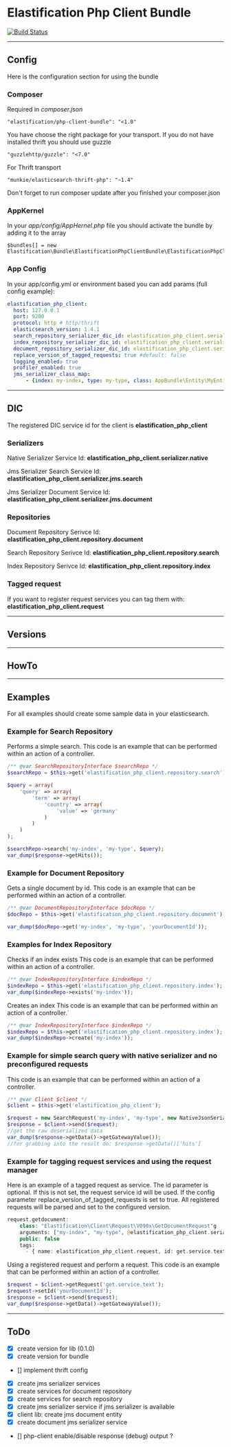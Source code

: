 # Elastification Php Client Bundle
[![Build Status](https://travis-ci.org/elastification/php-client-bundle.svg?branch=master)](https://travis-ci.org/elastification/php-client-bundle)


---

## Config

Here is the configuration section for using the bundle

### Composer

Required in *composer.json*
    
   ```"elastification/php-client-bundle": "<1.0"```
   
   
You have choose the right package for your transport. If you do not have installed thrift you should use guzzle

  ```"guzzlehttp/guzzle": "<7.0"```
  
  
For Thrift transport

  ```"munkie/elasticsearch-thrift-php": "~1.4"```
  
  
Don't forget to run composer update after you finished your composer.json

  
### AppKernel  

In your *app/config/AppHernel.php* file you should activate the bundle by adding it to the array

    $bundles[] = new Elastification\Bundle\ElastificationPhpClientBundle\ElastificationPhpClientBundle();


### App Config

In your app/config.yml or environment based you can add params (full config example):
```yml
elastification_php_client:
  host: 127.0.0.1
  port: 9200
  protocol: http # http/thrift
  elasticsearch_version: 1.4.1
  search_repository_serializer_dic_id: elastification_php_client.serializer.native #default: elastification_php_client.serializer.native
  index_repository_serializer_dic_id: elastification_php_client.serializer.native #default: elastification_php_client.serializer.native
  document_repository_serializer_dic_id: elastification_php_client.serializer.native #default: elastification_php_client.serializer.native
  replace_version_of_tagged_requests: true #default: false
  logging_enabled: true
  profiler_enabled: true
  jms_serializer_class_map:
      - {index: my-index, type: my-type, class: AppBundle\Entity\MyEntity}
```

---

## DIC

The registered DIC service id for the client is **elastification_php_client**


### Serializers

Native Serializer Service Id: **elastification_php_client.serializer.native**

Jms Serializer Search Service Id: **elastification_php_client.serializer.jms.search**

Jms Serializer Document Service Id: **elastification_php_client.serializer.jms.document**


### Repositories

Document Repository Serivce Id: **elastification_php_client.repository.document**

Search Repository Serivce Id: **elastification_php_client.repository.search**

Index Repository Serivce Id: **elastification_php_client.repository.index**


### Tagged request
If you want to register request services you can tag them with: **elastification_php_client.request**


---

## Versions

---

## HowTo

---
## Examples

For all examples should create some sample data in your elasticsearch.
 
### Example for Search Repository

Performs a simple search.
This code is an example that can be performed within an action of a controller.

```php
/** @var SearchRepositoryInterface $searchRepo */
$searchRepo = $this->get('elastification_php_client.repository.search');

$query = array(
    'query' => array(
        'term' => array(
            'country' => array(
                'value' => 'germany'
            )
        )
    )
);

$searchRepo->search('my-index', 'my-type', $query);
var_dump($response->getHits());
```

### Example for Document Repository

Gets a single document by id.
This code is an example that can be performed within an action of a controller.

```php
/** @var DocumentRepositoryInterface $docRepo */
$docRepo = $this->get('elastification_php_client.repository.document');

var_dump($docRepo->get('my-index', 'my-type', 'yourDocumentId'));
```
    
### Examples for Index Repository

Checks if an index exists
This code is an example that can be performed within an action of a controller.

```php
/** @var IndexRepositoryInterface $indexRepo */
$indexRepo = $this->get('elastification_php_client.repository.index');
var_dump($indexRepo->exists('my-index'));
```

Creates an index
This code is an example that can be performed within an action of a controller.`

```php
/** @var IndexRepositoryInterface $indexRepo */
$indexRepo = $this->get('elastification_php_client.repository.index');
var_dump($indexRepo->create('my-index'));
```
### Example for simple search query with native serializer and no preconfigured requests

This code is an example that can be performed within an action of a controller.

```php
/** @var Client $client */
$client = $this->get('elastification_php_client');

$request = new SearchRequest('my-index', 'my-type', new NativeJsonSerializer());
$response = $client->send($request);
//get the raw deserialized data
var_dump($response->getData()->getGatewayValue());
//for grabbing into the result do: $response->getData()['hits']
```

### Example for tagging request services and using the request manager
 
Here is an example of a tagged request as service. The id parameter is optional. If this is not set, the request service id will be used.
If the config parameter replace_version_of_tagged_requests is set to true. All registered requests will be parsed and set to the configured version.

```php
request.getdocument:
    class: "Elastification\Client\Request\V090x\GetDocumentRequest"g
    arguments: ["my-index", "my-type", @elastification_php_client.serializer.native]
    public: false
    tags:
      - { name: elastification_php_client.request, id: get.service.text }
```
    
Using a registered request and perform a request.
This code is an example that can be performed within an action of a controller.

```php
$request = $client->getRequest('get.service.text');
$request->setId('yourDocumentId');
$response = $client->send($request);
var_dump($response->getData()->getGatewayValue());
``` 
---

## ToDo

- [x] create version for lib (0.1.0)
- [x] create version for bundle
- [] implement thrift config
- [x] create jms serializer services
- [x] create services for document repository
- [x] create services for search repository
- [x] create jms serializer service if jms serializer is available
- [x] client lib: create jms document entity
- [x] create document jms serializer service
- [] php-client enable/disable response (debug) output ?